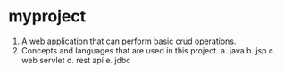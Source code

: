 # myproject

1. A web application that can perform basic crud operations.
2. Concepts and languages that are used in this project.
  a. java 
  b. jsp
  c. web servlet
  d. rest api
  e. jdbc 
